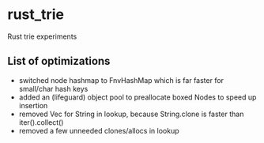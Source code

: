 # rust_trie

Rust trie experiments

## List of optimizations

* switched node hashmap to FnvHashMap which is far faster for small/char hash keys 
* added an (lifeguard) object pool to preallocate boxed Nodes to speed up insertion
* removed Vec<char> for String in lookup, because String.clone is faster than iter().collect()
* removed a few unneeded clones/allocs in lookup